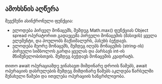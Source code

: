 ## ამოხსნის აღწერა

შევქმენი ასინქრონული ფუნქცია:

- ელოდება პირველ მონაცემს, შემდეგ Math.max() ფუნქციას Object spread ოპერატორით გადაეცემა პირველი მონაცემის (მასივის) ყველა ელემენტი, და პოულობს მაქსიმალურს, პასუხს ბეჭდავს.
- ელოდება მეორე მონაცემს, შემდეგ იღებს მონაცემის (string-ის) პირველი სიმბოლოს გარდა ყველას და პარსავს int-ის მნიშვნელობისთვის. შემდეგ ბეჭდავს მონაცემის კვადრატს.

თითო await ოპერაციამდე ვინახავთ მიმდინარე დროის წამებს, await ოპერაციის დასრულების შემდეგ მიმდინარე წამებს აკლდება წარსულში შენახული წამები და ითვლება ოპერაციის ხანგრძლივობა.
